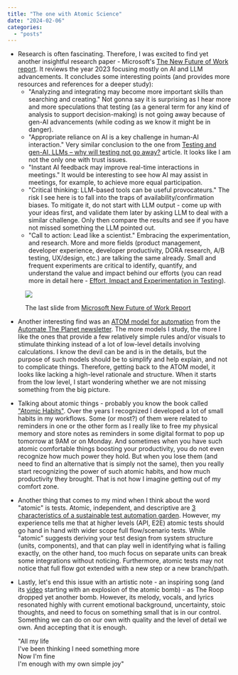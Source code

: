 ```yaml
---
title: "The one with Atomic Science"
date: "2024-02-06"
categories: 
  - "posts"
---
```


- Research is often fascinating. Therefore, I was excited to find yet another insightful research paper - Microsoft's [The New Future of Work report](https://www.microsoft.com/en-us/research/project/the-new-future-of-work/overview/). It reviews the year 2023 focusing mostly on AI and LLM advancements. It concludes some interesting points (and provides more resources and references for a deeper study):
    - "Analyzing and integrating may become more important skills than searching and creating." Not gonna say it is surprising as I hear more and more speculations that testing (as a general term for any kind of analysis to support decision-making) is not going away because of gen-AI advancements (while coding as we know it might be in danger).
    - "Appropriate reliance on AI is a key challenge in human-AI interaction." Very similar conclusion to the one from [Testing and gen-AI, LLMs – why will testing not go away?](/testing-and-gen-ai-llms-why-will-testing-not-go-away/) article. It looks like I am not the only one with trust issues.
    - "Instant AI feedback may improve real-time interactions in meetings." It would be interesting to see how AI may assist in meetings, for example, to achieve more equal participation.
    - "Critical thinking: LLM-based tools can be useful provocateurs." The risk I see here is to fall into the traps of availability/confirmation biases. To mitigate it, do not start with LLM output - come up with your ideas first, and validate them later by asking LLM to deal with a similar challenge. Only then compare the results and see if you have not missed something the LLM pointed out.
    - "Call to action: Lead like a scientist." Embracing the experimentation, and research. More and more fields (product management, developer experience, developer productivity, DORA research, A/B testing, UX/design, etc.) are talking the same already. Small and frequent experiments are critical to identify, quantify, and understand the value and impact behind our efforts (you can read more in detail here - [Effort, Impact and Experimentation in Testing](/effort-impact-and-experimentation-in-testing/)).

<figure>

![](https://testwhere.wordpress.com/wp-content/uploads/2024/02/image.png?w=1024)

<figcaption>

The last slide from [Microsoft New Future of Work Report](https://www.microsoft.com/en-us/research/uploads/prod/2023/12/NewFutureOfWork_Report2023.pdf)

</figcaption>

</figure>

- Another interesting find was an [ATOM model for automation](https://www.automatetheplanet.com/atom-model-optimization/) from the [Automate The Planet newsletter](https://www.linkedin.com/newsletters/automate-the-planet-weekly-7054059427556929536/). The more models I study, the more I like the ones that provide a few relatively simple rules and/or visuals to stimulate thinking instead of a lot of low-level details involving calculations. I know the devil can be and is in the details, but the purpose of such models should be to simplify and help explain, and not to complicate things. Therefore, getting back to the ATOM model, it looks like lacking a high-level rationale and structure. When it starts from the low level, I start wondering whether we are not missing something from the big picture.

- Talking about atomic things - probably you know the book called ["Atomic Habits"](https://www.amazon.com/Atomic-Habits-Proven-Build-Break/dp/0735211299). Over the years I recognized I developed a lot of small habits in my workflows. Some (or most?) of them were related to reminders in one or the other form as I really like to free my physical memory and store notes as reminders in some digital format to pop up tomorrow at 9AM or on Monday. And sometimes when you have such atomic comfortable things boosting your productivity, you do not even recognize how much power they hold. But when you lose them (and need to find an alternative that is simply not the same), then you really start recognizing the power of such atomic habits, and how much productivity they brought. That is not how I imagine getting out of my comfort zone.

- Another thing that comes to my mind when I think about the word "atomic" is tests. Atomic, independent, and descriptive are [3 characteristics of a sustainable test automation garden](https://medium.com/detesters/characteristics-of-a-sustainable-test-automation-garden-f4132bf12e68). However, my experience tells me that at higher levels (API, E2E) atomic tests should go hand in hand with wider scope full flow/scenario tests. While "atomic" suggests deriving your test design from system structure (units, components), and that can play well in identifying what is failing exactly, on the other hand, too much focus on separate units can break some integrations without noticing. Furthermore, atomic tests may not notice that full flow got extended with a new step or a new branch/path.

- Lastly, let's end this issue with an artistic note - an inspiring song (and its [video](https://www.youtube.com/watch?v=r9O2RNqAYao&ab_channel=THEROOP) starting with an explosion of the atomic bomb) - as The Roop dropped yet another bomb. However, its melody, vocals, and lyrics resonated highly with current emotional background, uncertainty, stoic thoughts, and need to focus on something small that is in our control. Something we can do on our own with quality and the level of detail we own. And accepting that it is enough.  
      
    "All my life  
    I've been thinking I need something more  
    Now I'm fine  
    I'm enough with my own simple joy"
